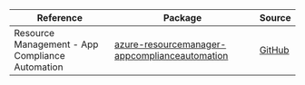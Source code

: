 | Reference | Package | Source |
|---|---|---|
|Resource Management - App Compliance Automation|[azure-resourcemanager-appcomplianceautomation](https://repo1.maven.org/maven2/com/azure/resourcemanager/azure-resourcemanager-appcomplianceautomation)|[GitHub](https://github.com/Azure/azure-sdk-for-java/blob/main/sdk/appcomplianceautomation/azure-resourcemanager-appcomplianceautomation)|
